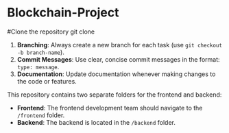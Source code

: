 # Blockchain-Project


#Clone the repository
    git clone 
    
1. **Branching**: Always create a new branch for each task (use `git checkout -b branch-name`).
2. **Commit Messages**: Use clear, concise commit messages in the format: `type: message`.
3. **Documentation**: Update documentation whenever making changes to the code or features.

This repository contains two separate folders for the frontend and backend:

- **Frontend**: The frontend development team should navigate to the `/frontend` folder.
- **Backend**: The backend is located in the `/backend` folder.

